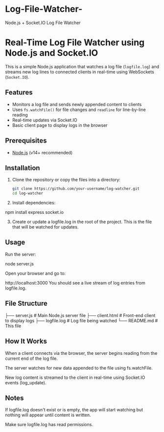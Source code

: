 # Log-File-Watcher-
Node.js + Socket.IO Log File Watcher

# Real-Time Log File Watcher using Node.js and Socket.IO

This is a simple Node.js application that watches a log file (`logfile.log`) and streams new log lines to connected clients in real-time using WebSockets (`Socket.IO`).

## Features

- Monitors a log file and sends newly appended content to clients
- Uses `fs.watchFile()` for file changes and `readline` for line-by-line reading
- Real-time updates via Socket.IO
- Basic client page to display logs in the browser

## Prerequisites

- [Node.js](https://nodejs.org/en/) (v14+ recommended)

## Installation

1. Clone the repository or copy the files into a directory:

   ```bash
   git clone https://github.com/your-username/log-watcher.git
   cd log-watcher

2. Install dependencies:

npm install express socket.io

3. Create or update a logfile.log in the root of the project. This is the file that will be watched for updates.

## Usage
Run the server:

node server.js

Open your browser and go to:

http://localhost:3000
You should see a live stream of log entries from logfile.log.

## File Structure
├── server.js        # Main Node.js server file
├── client.html      # Front-end client to display logs
├── logfile.log      # Log file being watched
└── README.md        # This file

## How It Works
When a client connects via the browser, the server begins reading from the current end of the log file.

The server watches for new data appended to the file using fs.watchFile.

New log content is streamed to the client in real-time using Socket.IO events (log_update).

## Notes
If logfile.log doesn't exist or is empty, the app will start watching but nothing will appear until content is written.

Make sure logfile.log has read permissions.
